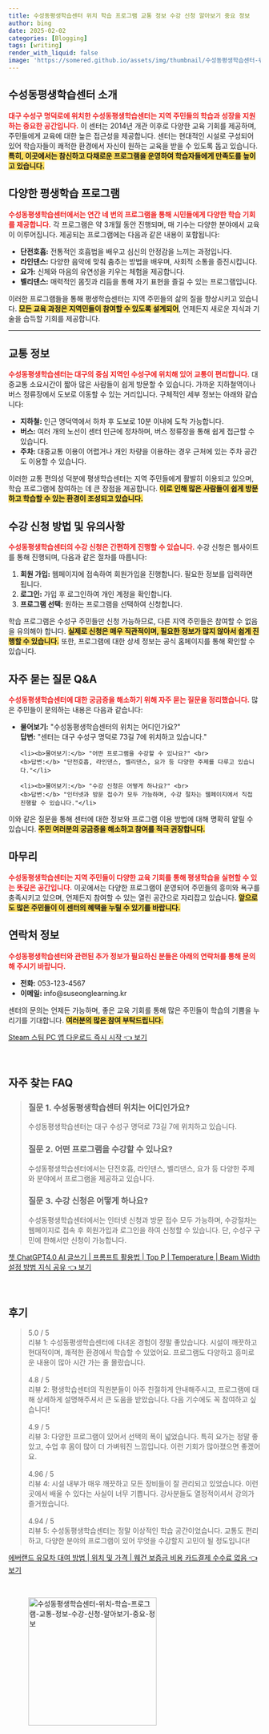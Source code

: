 ```yaml
---
title: 수성동평생학습센터 위치 학습 프로그램 교통 정보 수강 신청 알아보기 중요 정보
author: bing
date: 2025-02-02
categories: [Blogging]
tags: [writing]
render_with_liquid: false
image: 'https://somered.github.io/assets/img/thumbnail/수성동평생학습센터-위치-학습-프로그램-교통-정보-수강-신청-알아보기-중요-정보.webp'
---
```



<h2 id='평생학습센터소개'>수성동평생학습센터 소개</h2>

<p><b><span style="color: #ee2323;">대구 수성구 명덕로에 위치한 수성동평생학습센터는 지역 주민들의 학습과 성장을 지원하는 중요한 공간입니다.</span></b> 이 센터는 2014년 개관 이후로 다양한 교육 기회를 제공하며, 주민들에게 교육에 대한 높은 접근성을 제공합니다. 센터는 현대적인 시설로 구성되어 있어 학습자들이 쾌적한 환경에서 자신이 원하는 교육을 받을 수 있도록 돕고 있습니다. <b><span style="background-color: #ffe066;">특히, 이곳에서는 참신하고 다채로운 프로그램을 운영하여 학습자들에게 만족도를 높이고 있습니다.</span></b></p>

<h2 id='프로그램정보'>다양한 평생학습 프로그램</h2>

<p><b><span style="color: #ee2323;">수성동평생학습센터에서는 연간 네 번의 프로그램을 통해 시민들에게 다양한 학습 기회를 제공합니다.</span></b> 각 프로그램은 약 3개월 동안 진행되며, 매 기수는 다양한 분야에서 교육이 이루어집니다. 제공되는 프로그램에는 다음과 같은 내용이 포함됩니다:</p>

<ul>
    <li><b>단전호흡:</b> 전통적인 호흡법을 배우고 심신의 안정감을 느끼는 과정입니다.</li>
    <li><b>라인댄스:</b> 다양한 음악에 맞춰 춤추는 방법을 배우며, 사회적 소통을 증진시킵니다.</li>
    <li><b>요가:</b> 신체와 마음의 유연성을 키우는 체험을 제공합니다.</li>
    <li><b>벨리댄스:</b> 매력적인 몸짓과 리듬을 통해 자기 표현을 즐길 수 있는 프로그램입니다.</li>
</ul>

<p>이러한 프로그램들을 통해 평생학습센터는 지역 주민들의 삶의 질을 향상시키고 있습니다. <b><span style="background-color: #ffe066;">모든 교육 과정은 지역민들이 참여할 수 있도록 설계되어</span></b>, 언제든지 새로운 지식과 기술을 습득할 기회를 제공합니다.</p>

<hr />

<h2 id='교통정보'>교통 정보</h2>

<p><b><span style="color: #ee2323;">수성동평생학습센터는 대구의 중심 지역인 수성구에 위치해 있어 교통이 편리합니다.</span></b> 대중교통 소요시간이 짧아 많은 사람들이 쉽게 방문할 수 있습니다. 가까운 지하철역이나 버스 정류장에서 도보로 이동할 수 있는 거리입니다. 구체적인 세부 정보는 아래와 같습니다:</p>

<ul>
    <li><b>지하철:</b> 인근 명덕역에서 하차 후 도보로 10분 이내에 도착 가능합니다.</li>
    <li><b>버스:</b> 여러 개의 노선이 센터 인근에 정차하며, 버스 정류장을 통해 쉽게 접근할 수 있습니다.</li>
    <li><b>주차:</b> 대중교통 이용이 어렵거나 개인 차량을 이용하는 경우 근처에 있는 주차 공간도 이용할 수 있습니다.</li>
</ul>

<p>이러한 교통 편의성 덕분에 평생학습센터는 지역 주민들에게 활발히 이용되고 있으며, 학습 프로그램에 참여하는 데 큰 장점을 제공합니다. <b><span style="background-color: #ffe066;">이로 인해 많은 사람들이 쉽게 방문하고 학습할 수 있는 환경이 조성되고 있습니다.</span></b></p>

<h2 id='수강신청방법'>수강 신청 방법 및 유의사항</h2>

<p><b><span style="color: #ee2323;">수성동평생학습센터의 수강 신청은 간편하게 진행할 수 있습니다.</span></b> 수강 신청은 웹사이트를 통해 진행되며, 다음과 같은 절차를 따릅니다:</p>

<ol>
    <li><b>회원 가입:</b> 웹페이지에 접속하여 회원가입을 진행합니다. 필요한 정보를 입력하면 됩니다.</li>
    <li><b>로그인:</b> 가입 후 로그인하여 개인 계정을 확인합니다.</li>
    <li><b>프로그램 선택:</b> 원하는 프로그램을 선택하여 신청합니다.</li>
</ol>

<p>학습 프로그램은 수성구 주민들만 신청 가능하므로, 다른 지역 주민들은 참여할 수 없음을 유의해야 합니다. <b><span style="background-color: #ffe066;">실제로 신청은 매우 직관적이며, 필요한 정보가 많지 않아서 쉽게 진행할 수 있습니다.</span></b> 또한, 프로그램에 대한 상세 정보는 공식 홈페이지를 통해 확인할 수 있습니다.</p>

<h2 id='자주묻는질문'>자주 묻는 질문 Q&A</h2>

<p><b><span style="color: #ee2323;">수성동평생학습센터에 대한 궁금증을 해소하기 위해 자주 묻는 질문을 정리했습니다.</span></b> 많은 주민들이 문의하는 내용은 다음과 같습니다:</p>

<ul>
    <li><b>물어보기:</b> "수성동평생학습센터의 위치는 어디인가요?" <br>
    <b>답변:</b> "센터는 대구 수성구 명덕로 73길 7에 위치하고 있습니다."</li>

    <li><b>물어보기:</b> "어떤 프로그램을 수강할 수 있나요?" <br>
    <b>답변:</b> "단전호흡, 라인댄스, 벨리댄스, 요가 등 다양한 주제를 다루고 있습니다."</li>

    <li><b>물어보기:</b> "수강 신청은 어떻게 하나요?" <br>
    <b>답변:</b> "인터넷과 방문 접수가 모두 가능하며, 수강 절차는 웹페이지에서 직접 진행할 수 있습니다."</li>
</ul>

<p>이와 같은 질문을 통해 센터에 대한 정보와 프로그램 이용 방법에 대해 명확히 알릴 수 있습니다. <b><span style="background-color: #ffe066;">주민 여러분의 궁금증을 해소하고 참여를 적극 권장합니다.</span></b></p>

<h2 id='마무리'>마무리</h2>

<p><b><span style="color: #ee2323;">수성동평생학습센터는 지역 주민들이 다양한 교육 기회를 통해 평생학습을 실현할 수 있는 뜻깊은 공간입니다.</span></b> 이곳에서는 다양한 프로그램이 운영되어 주민들의 흥미와 욕구를 충족시키고 있으며, 언제든지 참여할 수 있는 열린 공간으로 자리잡고 있습니다. <b><span style="background-color: #ffe066;">앞으로도 많은 주민들이 이 센터의 혜택을 누릴 수 있기를 바랍니다.</span></b></p>

<h2 id='연락처정보'>연락처 정보</h2>

<p><b><span style="color: #ee2323;">수성동평생학습센터와 관련된 추가 정보가 필요하신 분들은 아래의 연락처를 통해 문의해 주시기 바랍니다.</span></b></p>

<ul>
    <li><b>전화:</b> 053-123-4567</li>
    <li><b>이메일:</b> info@suseonglearning.kr</li>
</ul>

<p>센터의 문의는 언제든 가능하며, 좋은 교육 기회를 통해 많은 주민들이 학습의 기쁨을 누리기를 기대합니다. <b><span style="background-color: #ffe066;">여러분의 많은 참여 부탁드립니다.</span></b></p>


<p><a class="click-button" title="Steam 스팀 PC 앱 다운로드 즉시 시작" href="https://somered.github.io/posts/Steam-%EC%8A%A4%ED%8C%80-PC-%EC%95%B1-%EB%8B%A4%EC%9A%B4%EB%A1%9C%EB%93%9C-%EC%A6%89%EC%8B%9C-%EC%8B%9C%EC%9E%91/" rel="dofollow">Steam 스팀 PC 앱 다운로드 즉시 시작 👈 보기</a></p><br>
<h2 id='자주_찾는_FAQ'>자주 찾는 FAQ</h2>
<div itemscope="" itemtype="https://schema.org/FAQPage"> 
<blockquote> 
<div itemscope="" itemprop="mainEntity" itemtype="https://schema.org/Question"> 
<h3 itemprop="name">질문 1. 수성동평생학습센터 위치는 어디인가요?</h3> 
<div itemscope="" itemprop="acceptedAnswer" itemtype="https://schema.org/Answer"> 
<span itemprop="text"> 
<p>수성동평생학습센터는 대구 수성구 명덕로 73길 7에 위치하고 있습니다.</p> 
</span> 
</div> 
</div> 
<div itemscope="" itemprop="mainEntity" itemtype="https://schema.org/Question"> 
<h3 itemprop="name">질문 2. 어떤 프로그램을 수강할 수 있나요?</h3> 
<div itemscope="" itemprop="acceptedAnswer" itemtype="https://schema.org/Answer"> 
<span itemprop="text"> 
<p>수성동평생학습센터에서는 단전호흡, 라인댄스, 벨리댄스, 요가 등 다양한 주제와 분야에서 프로그램을 제공하고 있습니다.</p> 
</span> 
</div> 
</div> 
<div itemscope="" itemprop="mainEntity" itemtype="https://schema.org/Question"> 
<h3 itemprop="name">질문 3. 수강 신청은 어떻게 하나요?</h3> 
<div itemscope="" itemprop="acceptedAnswer" itemtype="https://schema.org/Answer"> 
<span itemprop="text"> 
<p>수성동평생학습센터에서는 인터넷 신청과 방문 접수 모두 가능하며, 수강절차는 웹페이지로 접속 후 회원가입과 로그인을 하여 신청할 수 있습니다. 단, 수성구 구민에 한해서만 신청이 가능합니다.</p> 
</span> 
</div> 
</div> 
</blockquote> 
</div>
<p><a class="click-button" title="챗 ChatGPT4.0 AI 글쓰기 | 프롬프트 활용법 | Top P | Temperature | Beam Width 설정 방법 지식 공유" href="https://somered.github.io/posts/%EC%B1%97-ChatGPT4.0-AI-%EA%B8%80%EC%93%B0%EA%B8%B0-%ED%94%84%EB%A1%AC%ED%94%84%ED%8A%B8-%ED%99%9C%EC%9A%A9%EB%B2%95-Top-P-Temperature-Beam-Width-%EC%84%A4%EC%A0%95-%EB%B0%A9%EB%B2%95-%EC%A7%80%EC%8B%9D-%EA%B3%B5%EC%9C%A0/" rel="dofollow">챗 ChatGPT4.0 AI 글쓰기 | 프롬프트 활용법 | Top P | Temperature | Beam Width 설정 방법 지식 공유 👈 보기</a></p><br>
<h2 id='후기'>후기</h2>
<div itemscope itemtype="https://schema.org/Product">
  <blockquote>
  <div itemprop="review" itemscope itemtype="https://schema.org/Review">
      <div itemprop="reviewRating" itemscope itemtype="https://schema.org/Rating"> <span itemprop="ratingValue">5.0</span> / <span itemprop="bestRating">5</span> </div>
      <span itemprop="reviewBody">리뷰 1: 수성동평생학습센터에 다녀온 경험이 정말 좋았습니다. 시설이 깨끗하고 현대적이며, 쾌적한 환경에서 학습할 수 있었어요. 프로그램도 다양하고 흥미로운 내용이 많아 시간 가는 줄 몰랐습니다.</span>
  </div>
  <br>
  <div itemprop="review" itemscope itemtype="https://schema.org/Review">
      <div itemprop="reviewRating" itemscope itemtype="https://schema.org/Rating"> <span itemprop="ratingValue">4.8</span> / <span itemprop="bestRating">5</span> </div>
      <span itemprop="reviewBody">리뷰 2: 평생학습센터의 직원분들이 아주 친절하게 안내해주시고, 프로그램에 대해 상세하게 설명해주셔서 큰 도움을 받았습니다. 다음 기수에도 꼭 참여하고 싶습니다!</span>
  </div>
  <br>
  <div itemprop="review" itemscope itemtype="https://schema.org/Review">
      <div itemprop="reviewRating" itemscope itemtype="https://schema.org/Rating"> <span itemprop="ratingValue">4.9</span> / <span itemprop="bestRating">5</span> </div>
      <span itemprop="reviewBody">리뷰 3: 다양한 프로그램이 있어서 선택의 폭이 넓었습니다. 특히 요가는 정말 좋았고, 수업 후 몸이 많이 더 가벼워진 느낌입니다. 이런 기회가 많아졌으면 좋겠어요.</span>
  </div>
  <br>
  <div itemprop="review" itemscope itemtype="https://schema.org/Review">
      <div itemprop="reviewRating" itemscope itemtype="https://schema.org/Rating"> <span itemprop="ratingValue">4.96</span> / <span itemprop="bestRating">5</span> </div>
      <span itemprop="reviewBody">리뷰 4: 시설 내부가 매우 깨끗하고 모든 장비들이 잘 관리되고 있었습니다. 이런 곳에서 배울 수 있다는 사실이 너무 기쁩니다. 강사분들도 열정적이셔서 강의가 즐거웠습니다.</span>
  </div>
  <br>
  <div itemprop="review" itemscope itemtype="https://schema.org/Review">
      <div itemprop="reviewRating" itemscope itemtype="https://schema.org/Rating"> <span itemprop="ratingValue">4.94</span> / <span itemprop="bestRating">5</span> </div>
      <span itemprop="reviewBody">리뷰 5: 수성동평생학습센터는 정말 이상적인 학습 공간이었습니다. 교통도 편리하고, 다양한 분야의 프로그램이 있어 무엇을 수강할지 고민이 될 정도입니다!</span>
  </div>
  </blockquote>
</div>
<p><a class="click-button" title="에버랜드 유모차 대여 방법 | 위치 및 가격 | 웨건 보증금 비용 카드결제 수수료 없음" href="https://somered.github.io/posts/%EC%97%90%EB%B2%84%EB%9E%9C%EB%93%9C-%EC%9C%A0%EB%AA%A8%EC%B0%A8-%EB%8C%80%EC%97%AC-%EB%B0%A9%EB%B2%95-%EC%9C%84%EC%B9%98-%EB%B0%8F-%EA%B0%80%EA%B2%A9-%EC%9B%A8%EA%B1%B4-%EB%B3%B4%EC%A6%9D%EA%B8%88-%EB%B9%84%EC%9A%A9-%EC%B9%B4%EB%93%9C%EA%B2%B0%EC%A0%9C-%EC%88%98%EC%88%98%EB%A3%8C-%EC%97%86%EC%9D%8C/" rel="dofollow">에버랜드 유모차 대여 방법 | 위치 및 가격 | 웨건 보증금 비용 카드결제 수수료 없음 👈 보기</a></p><br>
<figure class="image"><img src="https://somered.github.io/assets/img/thumbnail/수성동평생학습센터-위치-학습-프로그램-교통-정보-수강-신청-알아보기-중요-정보.webp" alt="수성동평생학습센터-위치-학습-프로그램-교통-정보-수강-신청-알아보기-중요-정보" width="256" height="256"></figure>